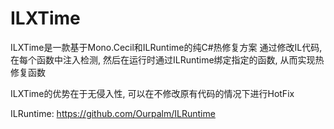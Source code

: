 # ILXTime
ILXTime是一款基于Mono.Cecil和ILRuntime的纯C#热修复方案
通过修改IL代码, 在每个函数中注入检测, 然后在运行时通过ILRuntime绑定指定的函数, 从而实现热修复函数

ILXTime的优势在于无侵入性, 可以在不修改原有代码的情况下进行HotFix

ILRuntime: https://github.com/Ourpalm/ILRuntime
